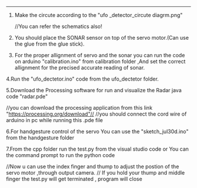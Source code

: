 _________________________________________________________________________________________________


1. Make the circute according to the "ufo _detector_circute diagrm.png"
 

   //You can refer the schematics also!
2. You should place the SONAR sensor on top of the servo motor.(Can use the glue from the glue stick).

  
3. For the proper allignment of servo and the sonar you can run the code on arduino "calibration.ino" from calibration folder ,And set the correct allignment for the precised accurate reading of sonar.


4.Run the "ufo_dectetor.ino" code from the ufo_dectetor folder.


5.Download the Processing software for run and visualize  the Radar java code "radar.pde"


   //you can download the processing application from this link "https://processing.org/download"//
   //you should connect the cord wire of arduino  in pc while running this .pde file

   
6.For handgesture control of the servo You can use the  "sketch_jul30d.ino" from the handgesture folder


7.From the cpp folder run the test.py from the visual studio code or You can the command prompt to run the python code 


//Now u can use the index finger and thump to adjust the postion of the servo motor ,through output camera.
// If you hold your thump and middle finger the test.py will get terminated , program will close





